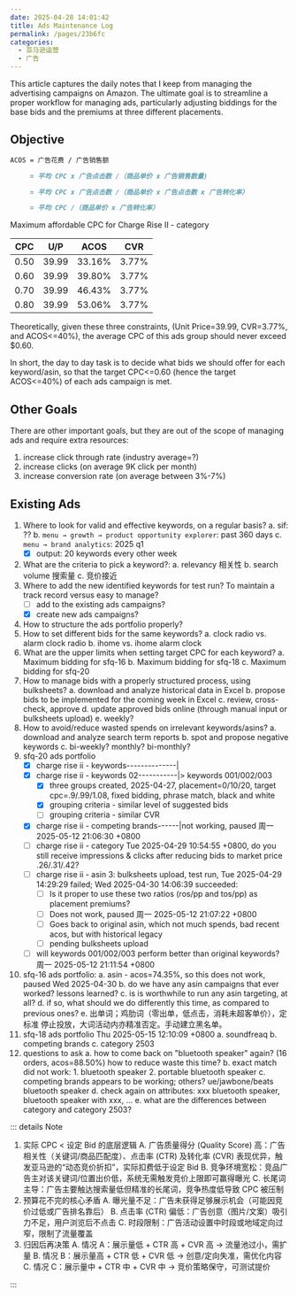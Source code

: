 ```yaml
---
date: 2025-04-28 14:01:42
title: Ads Maintenance Log
permalink: /pages/23b6fc
categories:
  - 亚马逊运营
  - 广告
---
```


This article captures the daily notes that I keep from managing the advertising campaigns on Amazon. The ultimate goal is to streamline a proper workflow for managing ads, particularly adjusting biddings for the base bids and the premiums at three different placements.

## Objective

```md
ACOS = 广告花费 / 广告销售额

     = 平均 CPC x 广告点击数 /（商品单价 x 广告销售数量)

     = 平均 CPC x 广告点击数 /（商品单价 x 广告点击数 x 广告转化率）

     = 平均 CPC /（商品单价 x 广告转化率）
```

Maximum affordable CPC for Charge Rise II - category

| CPC  | U/P   | ACOS   | CVR   |
| ---- | ----- | ------ | ----- |
| 0.50 | 39.99 | 33.16% | 3.77% |
| 0.60 | 39.99 | 39.80% | 3.77% |
| 0.70 | 39.99 | 46.43% | 3.77% |
| 0.80 | 39.99 | 53.06% | 3.77% |

Theoretically, given these three constraints, (Unit Price=39.99, CVR=3.77%, and ACOS<=40%), the average CPC of this ads group should never exceed $0.60.

In short, the day to day task is to decide what bids we should offer for each keyword/asin, so that the target CPC<=0.60 (hence the target ACOS<=40%) of each ads campaign is met.

## Other Goals

There are other important goals, but they are out of the scope of managing ads and require extra resources:

1. increase click through rate (industry average=?)
2. increase clicks (on average 9K click per month)
3. increase conversion rate (on average between 3%-7%)

## Existing Ads

1. Where to look for valid and effective keywords, on a regular basis?
   a. sif: ??
   b. `menu → growth → product opportunity explorer`: past 360 days
   c. `menu → brand analytics`: 2025 q1
   - [x] output: 20 keywords every other week
2. What are the criteria to pick a keyword?:
   a. relevancy 相关性
   b. search volume 搜索量
   c. 竞价接近
3. Where to add the new identified keywords for test run? To maintain a track record versus easy to manage?
   - [ ] add to the existing ads campaigns?
   - [x] create new ads campaigns?
4. How to structure the ads portfolio properly?
5. How to set different bids for the same keywords?
   a. clock radio vs. alarm clock radio
   b. ihome vs. ihome alarm clock
6. What are the upper limits when setting target CPC for each keyword?
   a. Maximum bidding for sfq-16
   b. Maximum bidding for sfq-18
   c. Maximum bidding for sfq-20
7. How to manage bids with a properly structured process, using bulksheets?
   a. download and analyze historical data in Excel
   b. propose bids to be implemented for the coming week in Excel
   c. review, cross-check, approve
   d. update approved bids online (through manual input or bulksheets upload)
   e. weekly?
8. How to avoid/reduce wasted spends on irrelevant keywords/asins?
   a. download and analyze search term reports
   b. spot and propose negative keywords
   c. bi-weekly? monthly? bi-monthly?
9. sfq-20 ads portfolio
   - [x] charge rise ii - keywords--------------|
   - [x] charge rise ii - keywords 02-----------|> keywords 001/002/003
     - [x] three groups created, 2025-04-27, placement=0/10/20, target cpc=.9/.99/1.08, fixed bidding, phrase match, black and white
     - [x] grouping criteria - similar level of suggested bids
     - [ ] grouping criteria - similar CVR
   - [x] charge rise ii - competing brands------|not working, paused 周一 2025-05-12 21:06:30 +0800
   - [ ] charge rise ii - category Tue 2025-04-29 10:54:55 +0800, do you still receive impressions & clicks after reducing bids to market price .26/.31/.42?
   - [ ] charge rise ii - asin 3: bulksheets upload, test run, Tue 2025-04-29 14:29:29 failed; Wed 2025-04-30 14:06:39 succeeded:
     - [ ] Is it proper to use these two ratios (ros/pp and tos/pp) as placement premiums?
     - [ ] Does not work, paused 周一 2025-05-12 21:07:22 +0800
     - [ ] Goes back to original asin, which not much spends, bad recent acos, but with historical legacy
     - [ ] pending bulksheets upload
   - [ ] will keywords 001/002/003 perform better than original keywords? 周一 2025-05-12 21:11:54 +0800
10. sfq-16 ads portfolio:
    a. asin - acos=74.35%, so this does not work, paused Wed 2025-04-30
    b. do we have any asin campaigns that ever worked? lessons learned?
    c. is is worthwhile to run any asin targeting, at all?
    d. if so, what should we do differently this time, as compared to previous ones?
    e. 出单词；鸡肋词（零出单，低点击，消耗未超客单价），定标准 停止投放，大词活动内亦精准否定。手动建立黑名单。
11. sfq-18 ads portfolio Thu 2025-05-15 12:10:09 +0800
    a. soundfreaq
    b. competing brands
    c. category 2503
12. questions to ask
    a. how to come back on "bluetooth speaker" again? (16 orders, acos=88.50%) how to reduce waste this time?
    b. exact match did not work: 1. bluetooth speaker 2. portable bluetooth speaker
    c. competing brands appears to be working; others? ue/jawbone/beats bluetooth speaker
    d. check again on attributes: xxx bluetooth speaker, bluetooth speaker with xxx, ...
    e. what are the differences between category and category 2503?

::: details Note

1. 实际 CPC < 设定 Bid 的底层逻辑
   A. 广告质量得分 (Quality Score) 高：广告相关性（关键词/商品匹配度）、点击率 (CTR) 及转化率 (CVR) 表现优异，触发亚马逊的“动态竞价折扣”，实际扣费低于设定 Bid
   B. 竞争环境宽松：竞品广告主对该关键词/位置出价低，系统无需触发竞价上限即可赢得曝光
   C. 长尾词主导：广告主要触达搜索量低但精准的长尾词，竞争热度低导致 CPC 被压制
2. 预算花不完的核心矛盾
   A. 曝光量不足：广告未获得足够展示机会（可能因竞价过低或广告排名靠后）
   B. 点击率 (CTR) 偏低：广告创意（图片/文案）吸引力不足，用户浏览后不点击
   C. 时段限制：广告活动设置中时段或地域定向过窄，限制了流量覆盖
3. 归因后再决策
   A. 情况 A：展示量低 + CTR 高 + CVR 高 → 流量池过小，需扩量
   B. 情况 B：展示量高 + CTR 低 + CVR 低 → 创意/定向失准，需优化内容
   C. 情况 C：展示量中 + CTR 中 + CVR 中 → 竞价策略保守，可测试提价

:::
